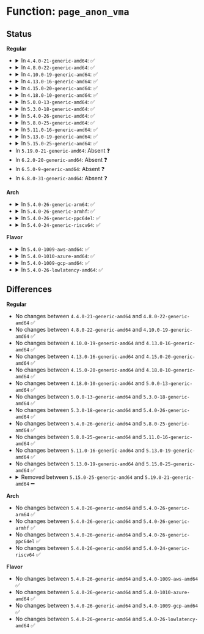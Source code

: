 # Function: <code>page_anon_vma</code>

## Status
<b>Regular</b>
<ul>
<li>
<details>
<summary>In <code>4.4.0-21-generic-amd64</code>: ✅</summary>

```c
struct anon_vma * page_anon_vma(struct page * page)
```

```json
{
  "name": "page_anon_vma",
  "collision_type": "Unique Global",
  "inline_type": "No",
  "funcs": [
    {
      "addr": 18446744071580598432,
      "name": "page_anon_vma",
      "external": true,
      "loc": "mm/util.c:320",
      "file": "mm/util.c",
      "inline": "seen, unknown",
      "caller_inline": [],
      "caller_func": [
        "mm/rmap.c:page_address_in_vma",
        "mm/rmap.c:rmap_walk",
        "mm/swapfile.c:unuse_mm",
        "mm/ksm.c:ksm_might_need_to_copy"
      ]
    }
  ],
  "symbols": [
    {
      "addr": 18446744071580598432,
      "name": "page_anon_vma",
      "section": ".text",
      "bind": "STB_GLOBAL",
      "size": 55
    }
  ]
}
```
</details>
</li>
<li>
<details>
<summary>In <code>4.8.0-22-generic-amd64</code>: ✅</summary>

```c
struct anon_vma * page_anon_vma(struct page * page)
```

```json
{
  "name": "page_anon_vma",
  "collision_type": "Unique Global",
  "inline_type": "No",
  "funcs": [
    {
      "addr": 18446744071580699920,
      "name": "page_anon_vma",
      "external": true,
      "loc": "mm/util.c:373",
      "file": "mm/util.c",
      "inline": "seen, unknown",
      "caller_inline": [],
      "caller_func": [
        "mm/rmap.c:rmap_walk_anon",
        "mm/rmap.c:rmap_walk_anon",
        "mm/rmap.c:page_address_in_vma",
        "mm/swapfile.c:unuse_mm",
        "mm/ksm.c:ksm_might_need_to_copy"
      ]
    }
  ],
  "symbols": [
    {
      "addr": 18446744071580699920,
      "name": "page_anon_vma",
      "section": ".text",
      "bind": "STB_GLOBAL",
      "size": 52
    }
  ]
}
```
</details>
</li>
<li>
<details>
<summary>In <code>4.10.0-19-generic-amd64</code>: ✅</summary>

```c
struct anon_vma * page_anon_vma(struct page * page)
```

```json
{
  "name": "page_anon_vma",
  "collision_type": "Unique Global",
  "inline_type": "No",
  "funcs": [
    {
      "addr": 18446744071580765728,
      "name": "page_anon_vma",
      "external": true,
      "loc": "mm/util.c:376",
      "file": "mm/util.c",
      "inline": "seen, unknown",
      "caller_inline": [],
      "caller_func": [
        "mm/rmap.c:rmap_walk_anon",
        "mm/rmap.c:rmap_walk_anon",
        "mm/rmap.c:page_address_in_vma",
        "mm/swapfile.c:unuse_mm",
        "mm/ksm.c:ksm_might_need_to_copy"
      ]
    }
  ],
  "symbols": [
    {
      "addr": 18446744071580765728,
      "name": "page_anon_vma",
      "section": ".text",
      "bind": "STB_GLOBAL",
      "size": 52
    }
  ]
}
```
</details>
</li>
<li>
<details>
<summary>In <code>4.13.0-16-generic-amd64</code>: ✅</summary>

```c
struct anon_vma * page_anon_vma(struct page * page)
```

```json
{
  "name": "page_anon_vma",
  "collision_type": "Unique Global",
  "inline_type": "No",
  "funcs": [
    {
      "addr": 18446744071580802160,
      "name": "page_anon_vma",
      "external": true,
      "loc": "mm/util.c:460",
      "file": "mm/util.c",
      "inline": "seen, unknown",
      "caller_inline": [],
      "caller_func": [
        "mm/rmap.c:rmap_walk_anon",
        "mm/rmap.c:rmap_walk_anon",
        "mm/rmap.c:page_address_in_vma",
        "mm/swapfile.c:unuse_mm",
        "mm/ksm.c:ksm_might_need_to_copy"
      ]
    }
  ],
  "symbols": [
    {
      "addr": 18446744071580802160,
      "name": "page_anon_vma",
      "section": ".text",
      "bind": "STB_GLOBAL",
      "size": 52
    }
  ]
}
```
</details>
</li>
<li>
<details>
<summary>In <code>4.15.0-20-generic-amd64</code>: ✅</summary>

```c
struct anon_vma * page_anon_vma(struct page * page)
```

```json
{
  "name": "page_anon_vma",
  "collision_type": "Unique Global",
  "inline_type": "No",
  "funcs": [
    {
      "addr": 18446744071580890864,
      "name": "page_anon_vma",
      "external": true,
      "loc": "mm/util.c:460",
      "file": "mm/util.c",
      "inline": "seen, unknown",
      "caller_inline": [],
      "caller_func": [
        "mm/rmap.c:rmap_walk_anon",
        "mm/rmap.c:rmap_walk_anon",
        "mm/rmap.c:page_address_in_vma",
        "mm/swapfile.c:unuse_mm",
        "mm/ksm.c:ksm_might_need_to_copy"
      ]
    }
  ],
  "symbols": [
    {
      "addr": 18446744071580890864,
      "name": "page_anon_vma",
      "section": ".text",
      "bind": "STB_GLOBAL",
      "size": 52
    }
  ]
}
```
</details>
</li>
<li>
<details>
<summary>In <code>4.18.0-10-generic-amd64</code>: ✅</summary>

```c
struct anon_vma * page_anon_vma(struct page * page)
```

```json
{
  "name": "page_anon_vma",
  "collision_type": "Unique Global",
  "inline_type": "No",
  "funcs": [
    {
      "addr": 18446744071581026736,
      "name": "page_anon_vma",
      "external": true,
      "loc": "mm/util.c:486",
      "file": "mm/util.c",
      "inline": "seen, unknown",
      "caller_inline": [],
      "caller_func": [
        "mm/rmap.c:rmap_walk_anon",
        "mm/rmap.c:rmap_walk_anon",
        "mm/rmap.c:page_address_in_vma",
        "mm/swapfile.c:unuse_vma",
        "mm/ksm.c:ksm_might_need_to_copy"
      ]
    }
  ],
  "symbols": [
    {
      "addr": 18446744071581026736,
      "name": "page_anon_vma",
      "section": ".text",
      "bind": "STB_GLOBAL",
      "size": 52
    }
  ]
}
```
</details>
</li>
<li>
<details>
<summary>In <code>5.0.0-13-generic-amd64</code>: ✅</summary>

```c
struct anon_vma * page_anon_vma(struct page * page)
```

```json
{
  "name": "page_anon_vma",
  "collision_type": "Unique Global",
  "inline_type": "No",
  "funcs": [
    {
      "addr": 18446744071581104272,
      "name": "page_anon_vma",
      "external": true,
      "loc": "mm/util.c:489",
      "file": "mm/util.c",
      "inline": "seen, unknown",
      "caller_inline": [],
      "caller_func": [
        "mm/rmap.c:rmap_walk_anon",
        "mm/rmap.c:rmap_walk_anon",
        "mm/rmap.c:page_address_in_vma",
        "mm/swapfile.c:unuse_vma",
        "mm/ksm.c:ksm_might_need_to_copy"
      ]
    }
  ],
  "symbols": [
    {
      "addr": 18446744071581104272,
      "name": "page_anon_vma",
      "section": ".text",
      "bind": "STB_GLOBAL",
      "size": 52
    }
  ]
}
```
</details>
</li>
<li>
<details>
<summary>In <code>5.3.0-18-generic-amd64</code>: ✅</summary>

```c
struct anon_vma * page_anon_vma(struct page * page)
```

```json
{
  "name": "page_anon_vma",
  "collision_type": "Unique Global",
  "inline_type": "No",
  "funcs": [
    {
      "addr": 18446744071581169200,
      "name": "page_anon_vma",
      "external": true,
      "loc": "mm/util.c:532",
      "file": "mm/util.c",
      "inline": "seen, unknown",
      "caller_inline": [],
      "caller_func": [
        "mm/rmap.c:rmap_walk_anon",
        "mm/rmap.c:rmap_walk_anon",
        "mm/rmap.c:page_address_in_vma",
        "mm/ksm.c:ksm_might_need_to_copy"
      ]
    }
  ],
  "symbols": [
    {
      "addr": 18446744071581169200,
      "name": "page_anon_vma",
      "section": ".text",
      "bind": "STB_GLOBAL",
      "size": 52
    }
  ]
}
```
</details>
</li>
<li>
<details>
<summary>In <code>5.4.0-26-generic-amd64</code>: ✅</summary>

```c
struct anon_vma * page_anon_vma(struct page * page)
```

```json
{
  "name": "page_anon_vma",
  "collision_type": "Unique Global",
  "inline_type": "No",
  "funcs": [
    {
      "addr": 18446744071581227136,
      "name": "page_anon_vma",
      "external": true,
      "loc": "mm/util.c:637",
      "file": "mm/util.c",
      "inline": "seen, unknown",
      "caller_inline": [],
      "caller_func": [
        "mm/rmap.c:rmap_walk_anon",
        "mm/rmap.c:rmap_walk_anon",
        "mm/rmap.c:page_address_in_vma",
        "mm/ksm.c:ksm_might_need_to_copy"
      ]
    }
  ],
  "symbols": [
    {
      "addr": 18446744071581227136,
      "name": "page_anon_vma",
      "section": ".text",
      "bind": "STB_GLOBAL",
      "size": 52
    }
  ]
}
```
</details>
</li>
<li>
<details>
<summary>In <code>5.8.0-25-generic-amd64</code>: ✅</summary>

```c
struct anon_vma * page_anon_vma(struct page * page)
```

```json
{
  "name": "page_anon_vma",
  "collision_type": "Unique Global",
  "inline_type": "No",
  "funcs": [
    {
      "addr": 18446744071581414832,
      "name": "page_anon_vma",
      "external": true,
      "loc": "mm/util.c:665",
      "file": "mm/util.c",
      "inline": "seen, unknown",
      "caller_inline": [],
      "caller_func": [
        "mm/rmap.c:rmap_walk_anon",
        "mm/rmap.c:rmap_walk_anon",
        "mm/rmap.c:page_address_in_vma",
        "mm/ksm.c:ksm_might_need_to_copy"
      ]
    }
  ],
  "symbols": [
    {
      "addr": 18446744071581414832,
      "name": "page_anon_vma",
      "section": ".text",
      "bind": "STB_GLOBAL",
      "size": 52
    }
  ]
}
```
</details>
</li>
<li>
<details>
<summary>In <code>5.11.0-16-generic-amd64</code>: ✅</summary>

```c
struct anon_vma * page_anon_vma(struct page * page)
```

```json
{
  "name": "page_anon_vma",
  "collision_type": "Unique Global",
  "inline_type": "No",
  "funcs": [
    {
      "addr": 18446744071581457776,
      "name": "page_anon_vma",
      "external": true,
      "loc": "mm/util.c:678",
      "file": "mm/util.c",
      "inline": "seen, unknown",
      "caller_inline": [],
      "caller_func": [
        "mm/rmap.c:rmap_walk_anon",
        "mm/rmap.c:rmap_walk_anon",
        "mm/rmap.c:page_address_in_vma",
        "mm/ksm.c:ksm_might_need_to_copy"
      ]
    }
  ],
  "symbols": [
    {
      "addr": 18446744071581457776,
      "name": "page_anon_vma",
      "section": ".text",
      "bind": "STB_GLOBAL",
      "size": 52
    }
  ]
}
```
</details>
</li>
<li>
<details>
<summary>In <code>5.13.0-19-generic-amd64</code>: ✅</summary>

```c
struct anon_vma * page_anon_vma(struct page * page)
```

```json
{
  "name": "page_anon_vma",
  "collision_type": "Unique Global",
  "inline_type": "No",
  "funcs": [
    {
      "addr": 18446744071581478704,
      "name": "page_anon_vma",
      "external": true,
      "loc": "mm/util.c:678",
      "file": "mm/util.c",
      "inline": "seen, unknown",
      "caller_inline": [],
      "caller_func": [
        "mm/rmap.c:rmap_walk_anon",
        "mm/rmap.c:rmap_walk_anon",
        "mm/rmap.c:page_address_in_vma",
        "mm/ksm.c:ksm_might_need_to_copy"
      ]
    }
  ],
  "symbols": [
    {
      "addr": 18446744071581478704,
      "name": "page_anon_vma",
      "section": ".text",
      "bind": "STB_GLOBAL",
      "size": 52
    }
  ]
}
```
</details>
</li>
<li>
<details>
<summary>In <code>5.15.0-25-generic-amd64</code>: ✅</summary>

```c
struct anon_vma * page_anon_vma(struct page * page)
```

```json
{
  "name": "page_anon_vma",
  "collision_type": "Unique Global",
  "inline_type": "No",
  "funcs": [
    {
      "addr": 18446744071581732896,
      "name": "page_anon_vma",
      "external": true,
      "loc": "mm/util.c:699",
      "file": "mm/util.c",
      "inline": "seen, unknown",
      "caller_inline": [],
      "caller_func": [
        "mm/rmap.c:rmap_walk_anon",
        "mm/rmap.c:rmap_walk_anon",
        "mm/rmap.c:page_address_in_vma",
        "mm/ksm.c:ksm_might_need_to_copy"
      ]
    }
  ],
  "symbols": [
    {
      "addr": 18446744071581732896,
      "name": "page_anon_vma",
      "section": ".text",
      "bind": "STB_GLOBAL",
      "size": 52
    }
  ]
}
```
</details>
</li>
<li>
In <code>5.19.0-21-generic-amd64</code>: Absent ❓
</li>
<li>
In <code>6.2.0-20-generic-amd64</code>: Absent ❓
</li>
<li>
In <code>6.5.0-9-generic-amd64</code>: Absent ❓
</li>
<li>
In <code>6.8.0-31-generic-amd64</code>: Absent ❓
</li>
</ul>
<b>Arch</b>
<ul>
<li>
<details>
<summary>In <code>5.4.0-26-generic-arm64</code>: ✅</summary>

```c
struct anon_vma * page_anon_vma(struct page * page)
```

```json
{
  "name": "page_anon_vma",
  "collision_type": "Unique Global",
  "inline_type": "No",
  "funcs": [
    {
      "addr": 18446603336492617256,
      "name": "page_anon_vma",
      "external": true,
      "loc": "mm/util.c:637",
      "file": "mm/util.c",
      "inline": "seen, unknown",
      "caller_inline": [],
      "caller_func": [
        "mm/rmap.c:rmap_walk_anon",
        "mm/rmap.c:rmap_walk_anon",
        "mm/rmap.c:page_address_in_vma",
        "mm/ksm.c:ksm_might_need_to_copy"
      ]
    }
  ],
  "symbols": [
    {
      "addr": 18446603336492617256,
      "name": "page_anon_vma",
      "section": ".text",
      "bind": "STB_GLOBAL",
      "size": 72
    }
  ]
}
```
</details>
</li>
<li>
<details>
<summary>In <code>5.4.0-26-generic-armhf</code>: ✅</summary>

```c
struct anon_vma * page_anon_vma(struct page * page)
```

```json
{
  "name": "page_anon_vma",
  "collision_type": "Unique Global",
  "inline_type": "No",
  "funcs": [
    {
      "addr": 3226468392,
      "name": "page_anon_vma",
      "external": true,
      "loc": "mm/util.c:637",
      "file": "mm/util.c",
      "inline": "seen, unknown",
      "caller_inline": [],
      "caller_func": [
        "mm/rmap.c:rmap_walk_anon",
        "mm/rmap.c:rmap_walk_anon",
        "mm/rmap.c:page_address_in_vma",
        "mm/ksm.c:ksm_might_need_to_copy"
      ]
    }
  ],
  "symbols": [
    {
      "addr": 3226468392,
      "name": "page_anon_vma",
      "section": ".text",
      "bind": "STB_GLOBAL",
      "size": 56
    }
  ]
}
```
</details>
</li>
<li>
<details>
<summary>In <code>5.4.0-26-generic-ppc64el</code>: ✅</summary>

```c
struct anon_vma * page_anon_vma(struct page * page)
```

```json
{
  "name": "page_anon_vma",
  "collision_type": "Unique Global",
  "inline_type": "No",
  "funcs": [
    {
      "addr": 13835058055285934400,
      "name": "page_anon_vma",
      "external": true,
      "loc": "mm/util.c:637",
      "file": "mm/util.c",
      "inline": "seen, unknown",
      "caller_inline": [],
      "caller_func": [
        "mm/rmap.c:rmap_walk_anon",
        "mm/rmap.c:rmap_walk_anon",
        "mm/rmap.c:page_address_in_vma",
        "mm/ksm.c:ksm_might_need_to_copy"
      ]
    }
  ],
  "symbols": [
    {
      "addr": 13835058055285934400,
      "name": "page_anon_vma",
      "section": ".text",
      "bind": "STB_GLOBAL",
      "size": 76
    }
  ]
}
```
</details>
</li>
<li>
<details>
<summary>In <code>5.4.0-24-generic-riscv64</code>: ✅</summary>

```c
struct anon_vma * page_anon_vma(struct page * page)
```

```json
{
  "name": "page_anon_vma",
  "collision_type": "Unique Global",
  "inline_type": "No",
  "funcs": [
    {
      "addr": 18446743936272642744,
      "name": "page_anon_vma",
      "external": true,
      "loc": "mm/util.c:637",
      "file": "mm/util.c",
      "inline": "seen, unknown",
      "caller_inline": [],
      "caller_func": [
        "mm/rmap.c:rmap_walk_anon",
        "mm/rmap.c:rmap_walk_anon",
        "mm/rmap.c:page_address_in_vma",
        "mm/ksm.c:ksm_might_need_to_copy"
      ]
    }
  ],
  "symbols": [
    {
      "addr": 18446743936272642744,
      "name": "page_anon_vma",
      "section": ".text",
      "bind": "STB_GLOBAL",
      "size": 64
    }
  ]
}
```
</details>
</li>
</ul>
<b>Flavor</b>
<ul>
<li>
<details>
<summary>In <code>5.4.0-1009-aws-amd64</code>: ✅</summary>

```c
struct anon_vma * page_anon_vma(struct page * page)
```

```json
{
  "name": "page_anon_vma",
  "collision_type": "Unique Global",
  "inline_type": "No",
  "funcs": [
    {
      "addr": 18446744071581195984,
      "name": "page_anon_vma",
      "external": true,
      "loc": "mm/util.c:637",
      "file": "mm/util.c",
      "inline": "seen, unknown",
      "caller_inline": [],
      "caller_func": [
        "mm/rmap.c:rmap_walk_anon",
        "mm/rmap.c:rmap_walk_anon",
        "mm/rmap.c:page_address_in_vma",
        "mm/ksm.c:ksm_might_need_to_copy"
      ]
    }
  ],
  "symbols": [
    {
      "addr": 18446744071581195984,
      "name": "page_anon_vma",
      "section": ".text",
      "bind": "STB_GLOBAL",
      "size": 52
    }
  ]
}
```
</details>
</li>
<li>
<details>
<summary>In <code>5.4.0-1010-azure-amd64</code>: ✅</summary>

```c
struct anon_vma * page_anon_vma(struct page * page)
```

```json
{
  "name": "page_anon_vma",
  "collision_type": "Unique Global",
  "inline_type": "No",
  "funcs": [
    {
      "addr": 18446744071581142736,
      "name": "page_anon_vma",
      "external": true,
      "loc": "mm/util.c:637",
      "file": "mm/util.c",
      "inline": "seen, unknown",
      "caller_inline": [],
      "caller_func": [
        "mm/rmap.c:rmap_walk_anon",
        "mm/rmap.c:rmap_walk_anon",
        "mm/rmap.c:page_address_in_vma",
        "mm/ksm.c:ksm_might_need_to_copy"
      ]
    }
  ],
  "symbols": [
    {
      "addr": 18446744071581142736,
      "name": "page_anon_vma",
      "section": ".text",
      "bind": "STB_GLOBAL",
      "size": 52
    }
  ]
}
```
</details>
</li>
<li>
<details>
<summary>In <code>5.4.0-1009-gcp-amd64</code>: ✅</summary>

```c
struct anon_vma * page_anon_vma(struct page * page)
```

```json
{
  "name": "page_anon_vma",
  "collision_type": "Unique Global",
  "inline_type": "No",
  "funcs": [
    {
      "addr": 18446744071581187184,
      "name": "page_anon_vma",
      "external": true,
      "loc": "mm/util.c:637",
      "file": "mm/util.c",
      "inline": "seen, unknown",
      "caller_inline": [],
      "caller_func": [
        "mm/rmap.c:rmap_walk_anon",
        "mm/rmap.c:rmap_walk_anon",
        "mm/rmap.c:page_address_in_vma",
        "mm/ksm.c:ksm_might_need_to_copy"
      ]
    }
  ],
  "symbols": [
    {
      "addr": 18446744071581187184,
      "name": "page_anon_vma",
      "section": ".text",
      "bind": "STB_GLOBAL",
      "size": 52
    }
  ]
}
```
</details>
</li>
<li>
<details>
<summary>In <code>5.4.0-26-lowlatency-amd64</code>: ✅</summary>

```c
struct anon_vma * page_anon_vma(struct page * page)
```

```json
{
  "name": "page_anon_vma",
  "collision_type": "Unique Global",
  "inline_type": "No",
  "funcs": [
    {
      "addr": 18446744071581250432,
      "name": "page_anon_vma",
      "external": true,
      "loc": "mm/util.c:637",
      "file": "mm/util.c",
      "inline": "seen, unknown",
      "caller_inline": [],
      "caller_func": [
        "mm/rmap.c:rmap_walk_anon",
        "mm/rmap.c:rmap_walk_anon",
        "mm/rmap.c:page_address_in_vma",
        "mm/ksm.c:ksm_might_need_to_copy"
      ]
    }
  ],
  "symbols": [
    {
      "addr": 18446744071581250432,
      "name": "page_anon_vma",
      "section": ".text",
      "bind": "STB_GLOBAL",
      "size": 52
    }
  ]
}
```
</details>
</li>
</ul>

## Differences
<b>Regular</b>
<ul>
<li>
No changes between <code>4.4.0-21-generic-amd64</code> and <code>4.8.0-22-generic-amd64</code> ✅
</li>
<li>
No changes between <code>4.8.0-22-generic-amd64</code> and <code>4.10.0-19-generic-amd64</code> ✅
</li>
<li>
No changes between <code>4.10.0-19-generic-amd64</code> and <code>4.13.0-16-generic-amd64</code> ✅
</li>
<li>
No changes between <code>4.13.0-16-generic-amd64</code> and <code>4.15.0-20-generic-amd64</code> ✅
</li>
<li>
No changes between <code>4.15.0-20-generic-amd64</code> and <code>4.18.0-10-generic-amd64</code> ✅
</li>
<li>
No changes between <code>4.18.0-10-generic-amd64</code> and <code>5.0.0-13-generic-amd64</code> ✅
</li>
<li>
No changes between <code>5.0.0-13-generic-amd64</code> and <code>5.3.0-18-generic-amd64</code> ✅
</li>
<li>
No changes between <code>5.3.0-18-generic-amd64</code> and <code>5.4.0-26-generic-amd64</code> ✅
</li>
<li>
No changes between <code>5.4.0-26-generic-amd64</code> and <code>5.8.0-25-generic-amd64</code> ✅
</li>
<li>
No changes between <code>5.8.0-25-generic-amd64</code> and <code>5.11.0-16-generic-amd64</code> ✅
</li>
<li>
No changes between <code>5.11.0-16-generic-amd64</code> and <code>5.13.0-19-generic-amd64</code> ✅
</li>
<li>
No changes between <code>5.13.0-19-generic-amd64</code> and <code>5.15.0-25-generic-amd64</code> ✅
</li>
<li>
<details>
<summary>Removed between <code>5.15.0-25-generic-amd64</code> and <code>5.19.0-21-generic-amd64</code> ➖</summary>

```c
struct anon_vma * page_anon_vma(struct page * page)
```
</details>
</li>
</ul>
<b>Arch</b>
<ul>
<li>
No changes between <code>5.4.0-26-generic-amd64</code> and <code>5.4.0-26-generic-arm64</code> ✅
</li>
<li>
No changes between <code>5.4.0-26-generic-amd64</code> and <code>5.4.0-26-generic-armhf</code> ✅
</li>
<li>
No changes between <code>5.4.0-26-generic-amd64</code> and <code>5.4.0-26-generic-ppc64el</code> ✅
</li>
<li>
No changes between <code>5.4.0-26-generic-amd64</code> and <code>5.4.0-24-generic-riscv64</code> ✅
</li>
</ul>
<b>Flavor</b>
<ul>
<li>
No changes between <code>5.4.0-26-generic-amd64</code> and <code>5.4.0-1009-aws-amd64</code> ✅
</li>
<li>
No changes between <code>5.4.0-26-generic-amd64</code> and <code>5.4.0-1010-azure-amd64</code> ✅
</li>
<li>
No changes between <code>5.4.0-26-generic-amd64</code> and <code>5.4.0-1009-gcp-amd64</code> ✅
</li>
<li>
No changes between <code>5.4.0-26-generic-amd64</code> and <code>5.4.0-26-lowlatency-amd64</code> ✅
</li>
</ul>
